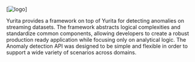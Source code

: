 [![logo](YuritaLogo.png)]

Yurita provides a framework on top of Yurita for detecting anomalies on streaming datasets. The framework abstracts logical complexities and standardize common components, allowing developers to create a robust production ready application while focusing only on analytical logic. The Anomaly detection API was designed to be simple and flexible in order to support a wide variety of scenarios across domains.


